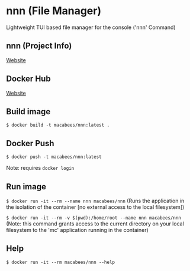 # nnn (File Manager)
Lightweight TUI based file manager for the console ('nnn' Command)

## nnn (Project Info)
[Website](https://github.com/jarun/nnn)

## Docker Hub
[Website](https://hub.docker.com/r/macabees/nnn/)

## Build image
`$ docker build -t macabees/nnn:latest .`

## Docker Push
`$ docker push -t macabees/nnn:latest`

Note: requires `docker login`

## Run image
`$ docker run -it --rm --name nnn macabees/nnn`
(Runs the application in the isolation of the container [no external access to the local filesystem])

`$ docker run -it --rm -v $(pwd):/home/root --name nnn macabees/nnn`
(Note: this command grants access to the current directory on your local filesystem to the 'mc' application running in the container)

## Help
`$ docker run -it --rm macabees/nnn --help`

